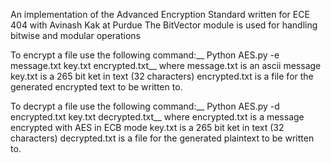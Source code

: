 An implementation of the Advanced Encryption Standard written for ECE 404 with Avinash Kak at Purdue
The BitVector module is used for handling bitwise and modular operations

To encrypt a file use the following command:__
Python AES.py -e message.txt key.txt encrypted.txt__
where message.txt is an ascii message
      key.txt is a 265 bit ket in text (32 characters)
      encrypted.txt is a file for the generated encrypted text to be written to.

To decrypt a file use the following command:__
Python AES.py -d encrypted.txt key.txt decrypted.txt__
where encrypted.txt is a message encrypted with AES in ECB mode
      key.txt is a 265 bit ket in text (32 characters)
      decrypted.txt is a file for the generated plaintext to be written to.
